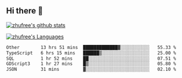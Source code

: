 ## Hi there 👋
[![zhufree's github stats](https://github-readme-stats.vercel.app/api?username=zhufree&show_icons=true&count_private=true)](https://github.com/anuraghazra/github-readme-stats)

[![zhufree's Languages](https://github-readme-stats.vercel.app/api/top-langs/?username=zhufree&layout=compact&langs_count=10)](https://github.com/anuraghazra/github-readme-stats)
<!--START_SECTION:waka-->

```txt
Other        13 hrs 51 mins  █████████████▓░░░░░░░░░░░   55.33 %
TypeScript   6 hrs 15 mins   ██████▒░░░░░░░░░░░░░░░░░░   25.00 %
SQL          1 hr 52 mins    ██░░░░░░░░░░░░░░░░░░░░░░░   07.51 %
GDScript3    1 hr 27 mins    █▒░░░░░░░░░░░░░░░░░░░░░░░   05.80 %
JSON         31 mins         ▓░░░░░░░░░░░░░░░░░░░░░░░░   02.10 %
```

<!--END_SECTION:waka-->

<!--
**zhufree/zhufree** is a ✨ _special_ ✨ repository because its `README.md` (this file) appears on your GitHub profile.

Here are some ideas to get you started:

- 🔭 I’m currently working on ...
- 🌱 I’m currently learning ...
- 👯 I’m looking to collaborate on ...
- 🤔 I’m looking for help with ...
- 💬 Ask me about ...
- 📫 How to reach me: ...
- 😄 Pronouns: ...
- ⚡ Fun fact: ...
-->
